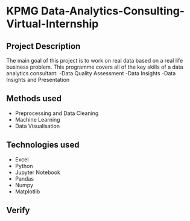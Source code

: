 # KPMG Data-Analytics-Consulting-Virtual-Internship

## Project Description
The main goal of this project is to work on real data based on a real life business problem. This programme covers all of the key skills of a data analytics consultant: -Data Quality Assessment -Data Insights -Data Insights and Presentation


## Methods used
* Preprocessing and Data Cleaning
* Machine Learning
* Data Visualisation

## Technologies used
* Excel
* Python
* Jupyter Notebook
* Pandas
* Numpy
* Matplotlib

## Verify

 
